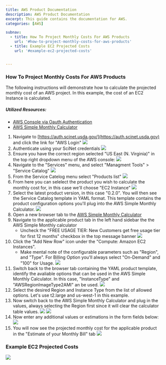 ```yaml
---
title: AWS Product Documentation
description: AWS Product Documentation
excerpt: This guide contains the documentation for AWS.
categories: [AWS]

subnav:
  - title: How To Project Monthly Costs For AWS Products
    url: '#how-to-project-monthly-costs-for-aws-products'
  - title: Example EC2 Projected Costs
    url: '#example-ec2-projected-costs'


---
```



### How To Project Monthly Costs For AWS Products

The following instructions will demonstrate how to calculate the projected monthly cost of an AWS project. In this example, the cost of an EC2 Instance is calculated.

##### Utilized Resources:
* [AWS Console via Oauth Authentication](https://auth.scinet.usda.gov)
* [AWS Simple Monthly Calculator](https://calculator.s3.amazonaws.com/index.html)


1. Navigate to [https://auth.scinet.usda.gov/](https://auth.scinet.usda.gov) and click the link for "AWS Login"
![](/assets/img/AWS/productdocumentation1.png)
2. Authenticate using your SciNet credentials 
![](/assets/img/AWS/productdocumentation2.png)
3. Ensure you have the correct region selected "US East (N. Virginia)" in the top right dropdown menu of the AWS console:
![](/assets/img/AWS/productdocumentation3.png)
4. Navigate to the "Services" menu, and select "Managment Tools" > "Service Catalog"
![](/assets/img/AWS/productdocumentation4.png)
5. From the Service Catelog menu select "Products list"
![](/assets/img/AWS/productdocumentation5.png)
6. From here you can selelect the product you wish to calculate the monthly cost for, in this case we'll choose "EC2 Instance"
![](/assets/img/AWS/productdocumentation6.png)
7. Select the latest product version, in this case "0.2.0". You will then see the Service Catalog template in YAML format. This template contains the product configuration options you'll plug into the AWS Simple Monthly Calculator.
![](/assets/img/AWS/productdocumentation7.png)
8. Open a new browser tab to the [AWS Simple Monthly Calculator](https://calculator.s3.amazonaws.com/index.html)
9. Navigate to the applicable product tab in the left hand sidebar the the AWS Simple Monthly calculator
    *  Uncheck the "FREE USAGE TIER: New Customers get free usage tier for first 12 months" checkbox in the top message banner
![](/assets/img/AWS/productdocumentation8.png)
10. Click the "Add New Row" icon under the "Compute: Amazon EC2 Instances".
    *  Make mental note of the configurable parameters such as "Region", and "Type". For Billing Option you'll always select "On-Demand" and "100" for Usage.
![](/assets/img/AWS/productdocumentation9.png)
11. Switch back to the browser tab containing the YAML product template, identify the avaliable options that can be used in the AWS Simple Monthly Calculator. In this case, "InstanceType" and "AWSRegionImageType2AMI" an be used.
![](/assets/img/AWS/productdocumentation10.png)
12. Select the desired Region and Instance Type from the list of allowed options. Let's use t2.large and us-west-1 in this example.
13. Now switch back to the AWS Simple Monthly Calculator and plug in the values, always selecting the Region first since it will clear the calculator table values.
![](/assets/img/AWS/productdocumentation11.png)
![](/assets/img/AWS/productdocumentation12.png)
14. Now enter any additional values or estimations in the form fields below:
![](/assets/img/AWS/productdocumentation13.png)
15. You will now see the projected monthly cost for the applicable product in the "Estimate of your Monthly Bill" tab
![](/assets/img/AWS/productdocumentation14.png)

### Example EC2 Projected Costs
![](/assets/img/AWS/productdocumentation15.png)

